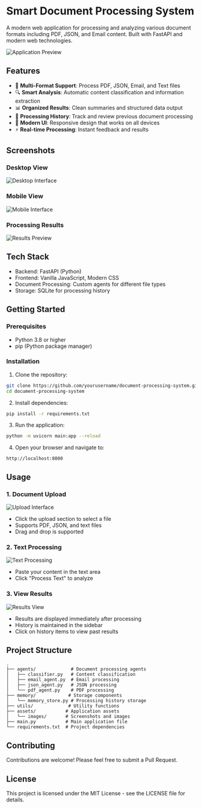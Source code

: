 # Smart Document Processing System

A modern web application for processing and analyzing various document formats including PDF, JSON, and Email content. Built with FastAPI and modern web technologies.

![Application Preview](./assets/images/main-preview.png)

## Features

- 📄 **Multi-Format Support**: Process PDF, JSON, Email, and Text files
- 🔍 **Smart Analysis**: Automatic content classification and information extraction
- 📊 **Organized Results**: Clean summaries and structured data output
- 💾 **Processing History**: Track and review previous document processing
- 🎨 **Modern UI**: Responsive design that works on all devices
- ⚡ **Real-time Processing**: Instant feedback and results

## Screenshots

### Desktop View
![Desktop Interface](./assets/images/desktop-view.png)

### Mobile View
![Mobile Interface](./assets/images/mobile-view.png)

### Processing Results
![Results Preview](./assets/images/results-preview.png)

## Tech Stack

- Backend: FastAPI (Python)
- Frontend: Vanilla JavaScript, Modern CSS
- Document Processing: Custom agents for different file types
- Storage: SQLite for processing history

## Getting Started

### Prerequisites

- Python 3.8 or higher
- pip (Python package manager)

### Installation

1. Clone the repository:
```bash
git clone https://github.com/yourusername/document-processing-system.git
cd document-processing-system
```

2. Install dependencies:
```bash
pip install -r requirements.txt
```

3. Run the application:
```bash
python -m uvicorn main:app --reload
```

4. Open your browser and navigate to:
```
http://localhost:8000
```

## Usage

### 1. Document Upload
![Upload Interface](./assets/images/upload-interface.png)
- Click the upload section to select a file
- Supports PDF, JSON, and text files
- Drag and drop is supported

### 2. Text Processing
![Text Processing](./assets/images/text-processing.png)
- Paste your content in the text area
- Click "Process Text" to analyze

### 3. View Results
![Results View](./assets/images/results-view.png)
- Results are displayed immediately after processing
- History is maintained in the sidebar
- Click on history items to view past results

## Project Structure

```
.
├── agents/             # Document processing agents
│   ├── classifier.py   # Content classification
│   ├── email_agent.py  # Email processing
│   ├── json_agent.py   # JSON processing
│   └── pdf_agent.py    # PDF processing
├── memory/            # Storage components
│   └── memory_store.py # Processing history storage
├── utils/             # Utility functions
├── assets/           # Application assets
│   └── images/       # Screenshots and images
├── main.py           # Main application file
└── requirements.txt  # Project dependencies
```

## Contributing

Contributions are welcome! Please feel free to submit a Pull Request.

## License

This project is licensed under the MIT License - see the LICENSE file for details. 
